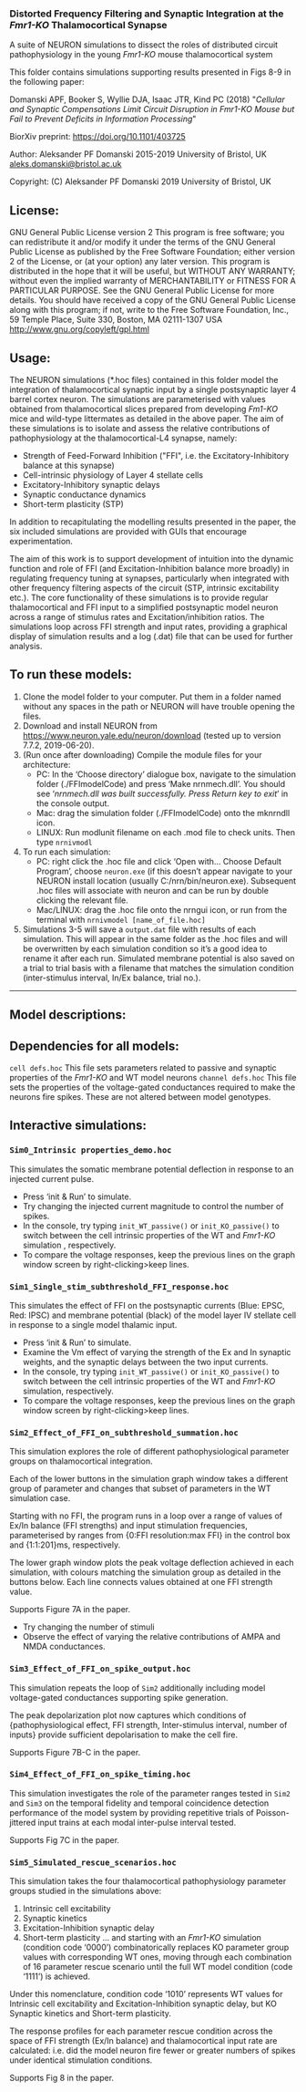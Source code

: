  ### Distorted Frequency Filtering and Synaptic Integration at the _Fmr1-KO_ Thalamocortical Synapse
A suite of NEURON simulations to dissect the roles of distributed circuit pathophysiology in the young _Fmr1-KO_ mouse thalamocortical system

This folder contains simulations supporting results presented in Figs 8-9 in the following paper:

Domanski APF, Booker S, Wyllie DJA, Isaac JTR, Kind PC (2018)
"_Cellular and Synaptic Compensations Limit Circuit Disruption in Fmr1-KO Mouse but Fail to Prevent Deficits in Information Processing_"

BiorXiv preprint: https://doi.org/10.1101/403725

Author: Aleksander PF Domanski 2015-2019 University of Bristol, UK aleks.domanski@bristol.ac.uk

Copyright: (C) Aleksander PF Domanski 2019 University of Bristol, UK

## License: 
GNU General Public License version 2
This program is free software; you can redistribute it and/or modify it under the terms of the GNU General Public License as published by the Free Software Foundation; either version 2 of the License, or (at your option) any later version.
This program is distributed in the hope that it will be useful, but WITHOUT ANY WARRANTY; without even the implied warranty of MERCHANTABILITY or FITNESS FOR A PARTICULAR PURPOSE.  See the GNU General Public License for more details.
You should have received a copy of the GNU General Public License along with this program; if not, write to the Free Software Foundation, Inc., 59 Temple Place, Suite 330, Boston, MA  02111-1307  USA
http://www.gnu.org/copyleft/gpl.html

## Usage:
The NEURON simulations (*.hoc files) contained in this folder model the integration of thalamocortical synaptic input by a single postsynaptic layer 4 barrel cortex neuron. The simulations are parameterised with values obtained from thalamocortical slices prepared from developing _Fm1-KO_ mice and wild-type littermates as detailed in the above paper. The aim of these simulations is to isolate and assess the relative contributions of pathophysiology at the thalamocortical-L4 synapse, namely:
- Strength of Feed-Forward Inhibition ("FFI", i.e. the Excitatory-Inhibitory balance at this synapse)
- Cell-intrinsic physiology of Layer 4 stellate cells
- Excitatory-Inhibitory synaptic delays
- Synaptic conductance dynamics
- Short-term plasticity (STP)

In addition to recapitulating the modelling results presented in the paper, the six included simulations are provided with GUIs that encourage experimentation. 

The aim of this work is to support development of intuition into the dynamic function and role of FFI (and Excitation-Inhibition balance more broadly) in regulating frequency tuning at synapses, particularly when integrated with other frequency filtering aspects of the circuit (STP, intrinsic excitability etc.).
The core functionality of these simulations is to provide regular thalamocortical and FFI input to a simplified postsynaptic model neuron across a range of stimulus rates and Excitation/inhibition ratios.
The simulations loop across FFI strength and input rates, providing a graphical display of simulation results and a log (.dat) file that can be used for further analysis.

## To run these models:
1.	Clone the model folder to your computer. Put them in a folder named without any spaces in the path or NEURON will have trouble opening the files.
2.	Download and install NEURON from https://www.neuron.yale.edu/neuron/download (tested up to version 7.7.2, 2019-06-20).
3.	(Run once after downloading) Compile the module files for your architecture: 
      - PC: In the ‘Choose directory’ dialogue box, navigate to the simulation folder (./FFImodelCode) and press ‘Make nrnmech.dll’. You should see ‘_nrnmech.dll was built successfully. Press Return key to exit_’ in the console output.
      -	Mac: drag the simulation folder (./FFImodelCode) onto the mknrndll icon.
      - LINUX: Run modlunit filename on each .mod file to check units. Then type `nrnivmodl`
4.	To run each simulation:
      - PC: right click the .hoc file and click ‘Open with… Choose Default Program’, choose `neuron.exe` (if this doesn’t appear navigate to your NEURON install location (usually C:/nrn/bin/neuron.exe). Subsequent .hoc files will associate with neuron and can be run by double clicking the relevant file.
      - Mac/LINUX: drag the .hoc file onto the nrngui icon, or run from the terminal with `nrnivmodel [name_of_file.hoc]`
5.	Simulations 3-5 will save a `output.dat` file with results of each simulation. This will appear in the same folder as the .hoc files and will be overwritten by each simulation condition so it’s a good idea to rename it after each run. Simulated membrane potential is also saved on a trial to trial basis with a filename that matches the simulation condition (inter-stimulus interval, In/Ex balance, trial no.).

---
## Model descriptions:
## Dependencies for all models:

`cell defs.hoc`
This file sets parameters related to passive and synaptic properties of the _Fmr1-KO_ and WT model neurons 
`channel defs.hoc`
This file sets the properties of the voltage-gated conductances required to make the neurons fire spikes. These are not altered between model genotypes.
 
 ## Interactive simulations:
 
### `Sim0_Intrinsic properties_demo.hoc`
This simulates the somatic membrane potential deflection in response to an injected current pulse. 
- Press ‘init & Run’ to simulate.
- Try changing the injected current magnitude to control the number of spikes.
- In the console, try typing `init_WT_passive()` or `init_KO_passive()` to switch between the cell intrinsic properties of the WT and _Fmr1-KO_ simulation , respectively. 
- To compare the voltage responses, keep the previous lines on the graph window screen by right-clicking>keep lines.

### `Sim1_Single_stim_subthreshold_FFI_response.hoc`
This simulates the effect of FFI on the postsynaptic currents (Blue: EPSC, Red: IPSC) and membrane potential (black) of the model layer IV stellate cell in response to a single model thalamic input. 
- Press ‘init & Run’ to simulate.
- Examine the Vm effect of varying the strength of the Ex and In synaptic weights, and the synaptic delays between the two input currents. 
- In the console, try typing `init_WT_passive()` or `init_KO_passive()` to switch between the cell intrinsic properties of the WT and _Fmr1-KO_ simulation, respectively. 
- To compare the voltage responses, keep the previous lines on the graph window screen by right-clicking>keep lines.

### `Sim2_Effect_of_FFI_on_subthreshold_summation.hoc`
This simulation explores the role of different pathophysiological parameter groups on thalamocortical integration. 

Each of the lower buttons in the simulation graph window takes a different group of parameter and changes that subset of parameters in the WT simulation case. 

Starting with no FFI, the program runs in a loop over a range of values of Ex/In balance (FFI strengths) and input stimulation frequencies, parameterised by ranges from {0:FFI resolution:max FFI} in the control box and {1:1:201}ms, respectively.

The lower graph window plots the peak voltage deflection achieved in each simulation, with colours matching the simulation group as detailed in the buttons below. Each line connects values obtained at one FFI strength value. 

Supports Figure 7A in the paper.
- Try changing the number of stimuli
- Observe the effect of varying the relative contributions of AMPA and NMDA conductances.

### `Sim3_Effect_of_FFI_on_spike_output.hoc`
This simulation repeats the loop of `Sim2` additionally including model voltage-gated conductances supporting spike generation. 

The peak depolarization plot now captures which conditions of {pathophysiological effect, FFI strength, Inter-stimulus interval, number of inputs} provide sufficient depolarisation to make the cell fire.

Supports Figure 7B-C in the paper.

### `Sim4_Effect_of_FFI_on_spike_timing.hoc`
This simulation investigates the role of the parameter ranges tested in `Sim2` and `Sim3` on the temporal fidelity and temporal coincidence detection performance of the model system by providing repetitive trials of Poisson-jittered input trains at each modal inter-pulse interval tested. 

Supports Fig 7C in the paper.

### `Sim5_Simulated_rescue_scenarios.hoc`
This simulation takes the four thalamocortical pathophysiology parameter groups studied in the simulations above:
1.	Intrinsic cell excitability
2.	Synaptic kinetics
3.	Excitation-Inhibition synaptic delay
4.	Short-term plasticity
... and starting with an _Fmr1-KO_ simulation (condition code ‘0000’) combinatorically replaces KO parameter group values with corresponding WT ones, moving through each combination of 16 parameter rescue scenario until the full WT model condition (code ‘1111’) is achieved. 

Under this nomenclature, condition code ‘1010’ represents WT values for Intrinsic cell excitability and Excitation-Inhibition synaptic delay, but KO Synaptic kinetics and Short-term plasticity.

The response profiles for each parameter rescue condition across the space of FFI strength (Ex/In balance) and thalamocortical input rate are calculated: i.e. did the model neuron fire fewer or greater numbers of spikes under identical stimulation conditions.

Supports Fig 8 in the paper.



